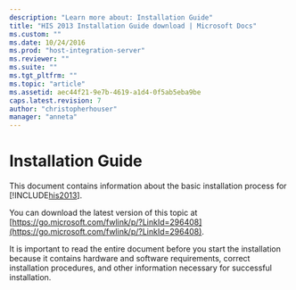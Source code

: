 ```yaml
---
description: "Learn more about: Installation Guide"
title: "HIS 2013 Installation Guide download | Microsoft Docs"
ms.custom: ""
ms.date: 10/24/2016
ms.prod: "host-integration-server"
ms.reviewer: ""
ms.suite: ""
ms.tgt_pltfrm: ""
ms.topic: "article"
ms.assetid: aec44f21-9e7b-4619-a1d4-0f5ab5eba9be
caps.latest.revision: 7
author: "christopherhouser"
manager: "anneta"
---
```

# Installation Guide
This document contains information about the basic installation process for [!INCLUDE[his2013](../includes/his2013-md.md)].

 You can download the latest version of this topic at [https://go.microsoft.com/fwlink/p/?LinkId=296408](https://go.microsoft.com/fwlink/p/?LinkId=296408).

 It is important to read the entire document before you start the installation because it contains hardware and software requirements, correct installation procedures, and other information necessary for successful installation.

